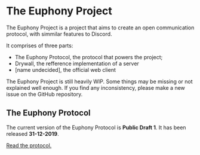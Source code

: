 # The Euphony Project

The Euphony Project is a project that aims to create an open communication protocol, with simmilar features to Discord.

It comprises of three parts:

- The Euphony Protocol, the protocol that powers the project;
- Drywall, the refference implementation of a server
- [name undecided], the official web client

The Euphony Project is still heavily WIP. Some things may be missing or not explained well enough. If you find any inconsistency, please make a new issue on the GitHub repository.

## The Euphony Protocol

The current version of the Euphony Protocol is **Public Draft 1**. It has been released **31-12-2019**.

[Read the protocol.](PROTOCOL.md)
